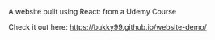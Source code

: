 A website built using React: from a Udemy Course

Check it out here: https://bukky99.github.io/website-demo/
